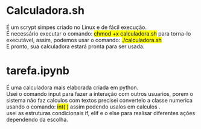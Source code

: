 # Calculadora.sh
É um scrypt simpes criado no Linux e de fácil execução.<br>
É necessário executar o comando: <mark> chmod +x calculadora.sh</mark>  para torna-lo executável, assim, podemos usar o comando: <mark>./calculadora.sh</mark>
<br>
E pronto, sua calculadora estará pronta para ser usada.

# tarefa.ipynb
É uma calculadora mais elaborada criada em python.
<br>
Usei o comando input para fazer a interação com outros usuarios,
porem o sistema não faz calculos com textos  precisei convertelo a classe numerica
usando o comando: <mark> int( )</mark>  assim podendo usalos em calculos .
<br>
usei as estruturas condicionais if, elif e o else para realisar diferentes ações dependendo da escolha. 
